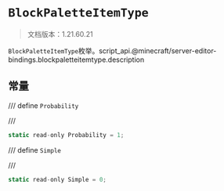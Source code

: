 # `BlockPaletteItemType`

> 文档版本：1.21.60.21

`BlockPaletteItemType`枚举。script_api.@minecraft/server-editor-bindings.blockpaletteitemtype.description

## 常量

/// define
`Probability`


///

```js
static read-only Probability = 1;
```


/// define
`Simple`


///

```js
static read-only Simple = 0;
```

